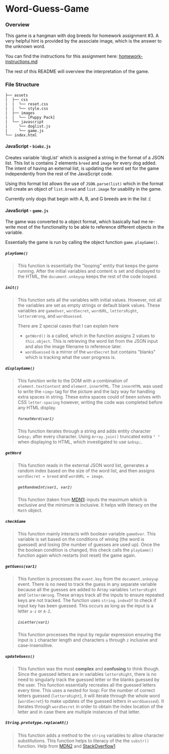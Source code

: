 # Word-Guess-Game

### Overview

This game is a hangman with dog breeds for homework assignment #3. A very helpful hint is provided by the associate image, which is the answer to the unknown word.

You can find the instructions for this assignment here: [homework-instructions.md][]

The rest of this README will overview the interpretation of the game.

[homework-instructions.md]: https://github.com/ekeoid/Word-Guess-Game/blob/master/homework-instructions.md

### File Structure

```
├── assets
|  ├── css
|  |  └── reset.css
|  |  └── style.css
|  ├── images
|  |  └── [Puppy Pack]
|  └── javascript
|     └── doglist.js
|     └── game.js
└── index.html
```

#### JavaScript - `biebz.js`

Creates variable 'dogList' which is assigned a string in the format of a JSON list. This list is contains 2 elements `breed` and `image` for every dog added. The intent of having an external list, is updating the word set for the game independently from the rest of the JavaScript code.

Using this format list allows the use of `JSON.parse(list)` which in the format will create an object of `list.breed` and `list.image` for usability in the game.

Currently only dogs that begin with A, B, and G breeds are in the list :(


#### JavaScript - `game.js`

The game was converted to a object format, which basically had me re-write most of the functionality to be able to reference different objects in the variable.

Essentially the game is run by calling the object function `game.playGame()`.

##### `playGame()`
> This function is essentially the "looping" entity that keeps the game running. After the initial variables and content is set and displayed to the HTML, the `document.onkeyup` keeps the rest of the code looped.

##### `init()`
> This function sets all the variables with initial values. However, not all the variables are set as empty strings or default blank values.
> These variables are `gameOver`, `wordSecret`, `wordURL`, `lettersRight`, `lettersWrong`, and `wordGuessed`.
>
> There are 2 special cases that I can explain here
> - `getWord()` is a called, which in the function assigns 2 values to `this.object`. This is retrieving the word list from the JSON input and also the image filename to reference later.
> - `wordGuessed` is a mirror of the `wordSecret` but contains "blanks" which is tracking what the user progress is.

##### `displayGame()`
> This function write to the DOM with a combination of `element.textContent` and `element.innerHTML`. The `innerHTML` was used to write the `<img>` tag for the picture and the lazy way for handling extra spaces in string.
> These extra spaces could of been solves with CSS `letter-spacing` however, writing the code was completed before any HTML display.
>
>
> ##### `formatWord(var1)`
> This function iterates through a string and adds entity character `&nbsp;` after every character. Using `Array.join()` truncated extra `" "` when displaying to HTML, which investigated to use `&nbsp;`.

##### `getWord`
> This function reads in the external JSON word list, generates a random index based on the size of the word list, and then assigns  `wordSecret = breed` and `wordURL = image`.
>
> ##### `getRandomInt(var1, var2)`
> This function (taken from [MDN1][]) inputs the maximum which is exclusive and the minimum is inclusive. It helps with literacy on the `Math` object.

[MDN1]: https://developer.mozilla.org/en-US/docs/Web/JavaScript/Reference/Global_Objects/Math/random

##### `checkGame`
> This function mainly interacts with boolean variable `gameOver`. This variable is set based on the conditions of wining (the word is guessed) and losing (the number of guesses are used up). Once the the boolean condition is changed, this check calls the `playGame()` function again which restarts (not reset) the game again.


##### `getGuess(var1)`
> This function is processes the `event.key` from the `document.onkeyup` event. There is no need to track the guess in any separate variable because all the guesses are added to Array variables `lettersRight` and `lettersWrong`. These arrays track all the inputs to ensure repeated keys are not tracked.
> The function uses `string.indexOf` to check if input key has been guessed. This occurs as long as the input is a letter `a-z` or `A-Z`.
>
> ##### `isLetter(var1)`
> This function processes the input by regular expression ensuring the input is `1` character length and characters `a` through `z` inclusive and case-insensitive.

##### `updateGuess()`
> This function was the most **complex** and **confusing** to think though. Since the guessed letters are in variables `lettersRight`, there is no need to singularly track the guessed letter or the blanks guessed by the user. This function essentially recreates all the guessed letters every time.
> This uses a nested for loop: For the number of correct letters guessed (`lettersRight`), it will iterate through the whole word (`wordSecret`) to make updates of the guessed letters in `wordGuessed`). It iterates through `wordSecret` in order to obtain the index location of the letter and in case there are multiple instances of that letter.

##### `String.prototype.replaceAt()`
> This function adds a method to the `string` variables to allow character substitutions. This function helps to literacy of the the `substr()` function.
> Help from [MDN2][] and [StackOverflow1][]

[StackOverflow1]: https://stackoverflow.com/questions/1431094/how-do-i-replace-a-character-at-a-particular-index-in-javascript

[MDN2]: https://developer.mozilla.org/en-US/docs/Web/JavaScript/Reference/Global_Objects/String/replace


